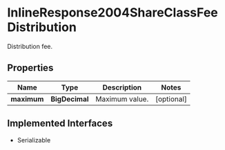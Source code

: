 

# InlineResponse2004ShareClassFeeDistribution

Distribution fee.

## Properties

Name | Type | Description | Notes
------------ | ------------- | ------------- | -------------
**maximum** | **BigDecimal** | Maximum value. |  [optional]


## Implemented Interfaces

* Serializable


